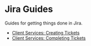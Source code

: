 Jira Guides
======

Guides for getting things done in Jira.

* [Client Services: Creating Tickets](/jira/client_services_ticket_creation.md)
* [Client Services: Completing Tickets](/jira/client_services_ticket_actions.md)
